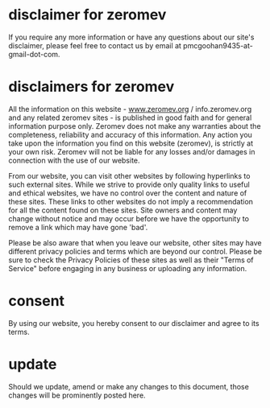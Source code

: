 # disclaimer for zeromev

If you require any more information or have any questions about our site's disclaimer, please feel free to contact us by email at pmcgoohan9435-at-gmail-dot-com.

# disclaimers for zeromev

All the information on this website - www.zeromev.org / info.zeromev.org and any related zeromev sites - is published in good faith and for general information purpose only. Zeromev does not make any warranties about the completeness, reliability and accuracy of this information. Any action you take upon the information you find on this website (zeromev), is strictly at your own risk. Zeromev will not be liable for any losses and/or damages in connection with the use of our website.

From our website, you can visit other websites by following hyperlinks to such external sites. While we strive to provide only quality links to useful and ethical websites, we have no control over the content and nature of these sites. These links to other websites do not imply a recommendation for all the content found on these sites. Site owners and content may change without notice and may occur before we have the opportunity to remove a link which may have gone 'bad'.

Please be also aware that when you leave our website, other sites may have different privacy policies and terms which are beyond our control. Please be sure to check the Privacy Policies of these sites as well as their "Terms of Service" before engaging in any business or uploading any information.

# consent

By using our website, you hereby consent to our disclaimer and agree to its terms.

# update

Should we update, amend or make any changes to this document, those changes will be prominently posted here.

